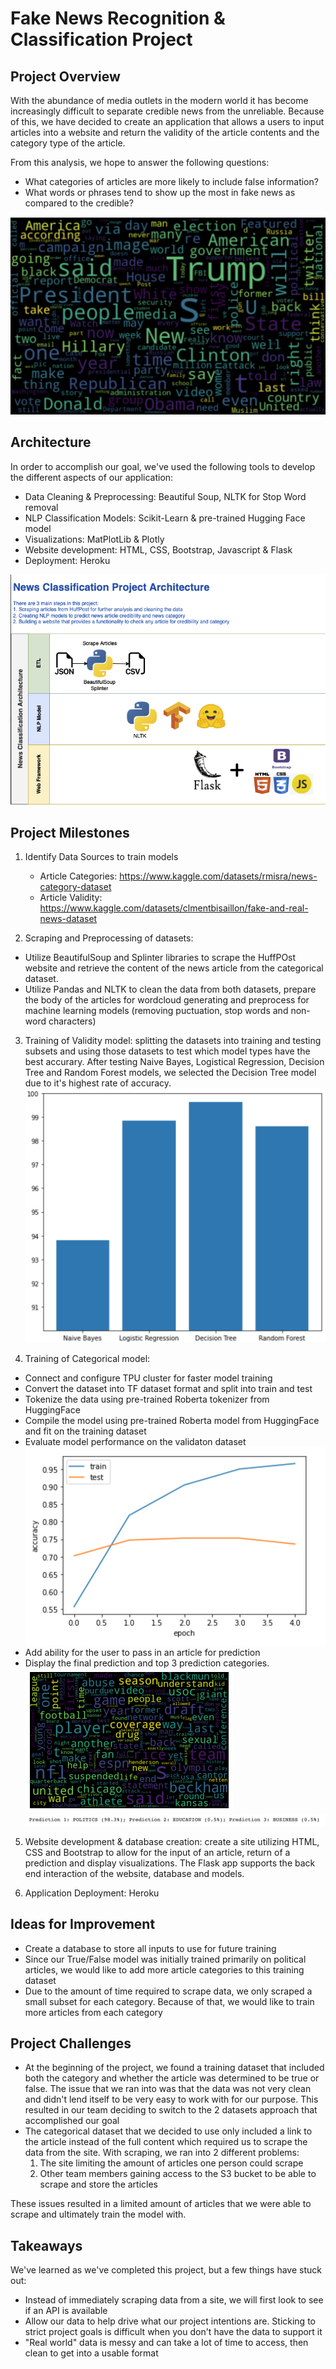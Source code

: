 # Fake News Recognition & Classification Project

## Project Overview 
With the abundance of media outlets in the modern world it has become increasingly difficult to separate credible news from the unreliable. Because of this, we have decided to create an application that allows a users to input articles into a website and return the validity of the article contents and the category type of the article.

From this analysis, we hope to answer the following questions:
- What categories of articles are more likely to include false information?
- What words or phrases tend to show up the most in fake news as compared to the credible?

![Fake WordCloud](static/img/fake_wordcloud.png)

## Architecture
In order to accomplish our goal, we've used the following tools to develop the different aspects of our application:
- Data Cleaning & Preprocessing: Beautiful Soup, NLTK for Stop Word removal
- NLP Classification Models: Scikit-Learn & pre-trained Hugging Face model
- Visualizations: MatPlotLib & Plotly
- Website development: HTML, CSS, Bootstrap, Javascript & Flask
- Deployment: Heroku

![Project Architecture](Resources/Project_Architecture.png)


## Project Milestones
1. Identify Data Sources to train models
    - Article Categories: https://www.kaggle.com/datasets/rmisra/news-category-dataset
    - Article Validity: https://www.kaggle.com/datasets/clmentbisaillon/fake-and-real-news-dataset

2. Scraping and Preprocessing of datasets: 

- Utilize BeautifulSoup and Splinter libraries to scrape the HuffPOst website and retrieve the content of the news article from the categorical dataset.
- Utilize Pandas and NLTK to clean the data from both datasets, prepare the body of the articles for wordcloud generating and preprocess for machine learning models (removing puctuation, stop words and non-word characters)

3. Training of Validity model: splitting the datasets into training and testing subsets and using those datasets to test which model types have the best accurary. After testing Naive Bayes, Logistical Regression, Decision Tree and Random Forest models, we selected the Decision Tree model due to it's highest rate of accuracy.
![Model Graph](Resources/Model_graph.png)

4. Training of Categorical model:

- Connect and configure TPU cluster for faster model training
- Convert the dataset into TF dataset format and split into train and test
- Tokenize the data using pre-trained Roberta tokenizer from HuggingFace
- Compile the model using pre-trained Roberta model from HuggingFace and fit on the training dataset
- Evaluate model performance on the validaton dataset
![Categorical Accuracy](Resources/Categorical_Model_Accuracy.png) 
- Add ability for the user to pass in an article for prediction
- Display the final prediction and top 3 prediction categories.
![Sport Wordcloud](Resources/Sports_wordcloud.png)
![Category Prediction](Resources/Category_Prediction.png)

5. Website development & database creation: create a site utilizing HTML, CSS and Bootstrap to allow for the input of an article, return of a prediction and display visualizations. The Flask app supports the back end interaction of the website, database and models.

6. Application Deployment: Heroku

## Ideas for Improvement
- Create a database to store all inputs to use for future training
- Since our True/False model was initially trained primarily on political articles, we would like to add more article categories to this training dataset
- Due to the amount of time required to scrape data, we only scraped a small subset for each category. Because of that, we would like to train more articles from each category

## Project Challenges
- At the beginning of the project, we found a training dataset that included both the category and whether the article was determined to be true or false. The issue that we ran into was that the data was not very clean and didn't lend itself to be very easy to work with for our purpose. This resulted in our team deciding to switch to the 2 datasets approach that accomplished our goal
- The categorical dataset that we decided to use only included a link to the article instead of the full content which required us to scrape the data from the site. With scraping, we ran into 2 different problems: 
    1) The site limiting the amount of articles one person could scrape
    2) Other team members gaining access to the S3 bucket to be able to scrape and store the articles
    
These issues resulted in a limited amount of articles that we were able to scrape and ultimately train the model with.

## Takeaways
We've learned as we've completed this project, but a few things have stuck out:
- Instead of immediately scraping data from a site, we will first look to see if an API is available
- Allow our data to help drive what our project intentions are. Sticking to strict project goals is difficult when you don't have the data to support it
- "Real world" data is messy and can take a lot of time to access, then clean to get into a usable format